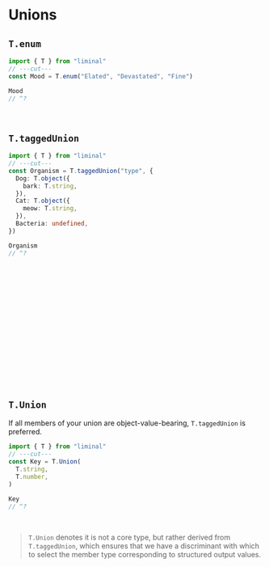 # Unions

## `T.enum`

```ts twoslash
import { T } from "liminal"
// ---cut---
const Mood = T.enum("Elated", "Devastated", "Fine")

Mood
// ^?
```

<br />

## `T.taggedUnion`

```ts twoslash
import { T } from "liminal"
// ---cut---
const Organism = T.taggedUnion("type", {
  Dog: T.object({
    bark: T.string,
  }),
  Cat: T.object({
    meow: T.string,
  }),
  Bacteria: undefined,
})

Organism
// ^?
```

<br />
<br />
<br />
<br />
<br />
<br />
<br />
<br />
<br />
<br />
<br />
<br />
<br />
<br />

## `T.Union`

If all members of your union are object-value-bearing, `T.taggedUnion` is preferred.

```ts twoslash
import { T } from "liminal"
// ---cut---
const Key = T.Union(
  T.string,
  T.number,
)

Key
// ^?
```

<br />

> `T.Union` denotes it is not a core type, but rather derived from `T.taggedUnion`, which ensures
> that we have a discriminant with which to select the member type corresponding to structured
> output values.
